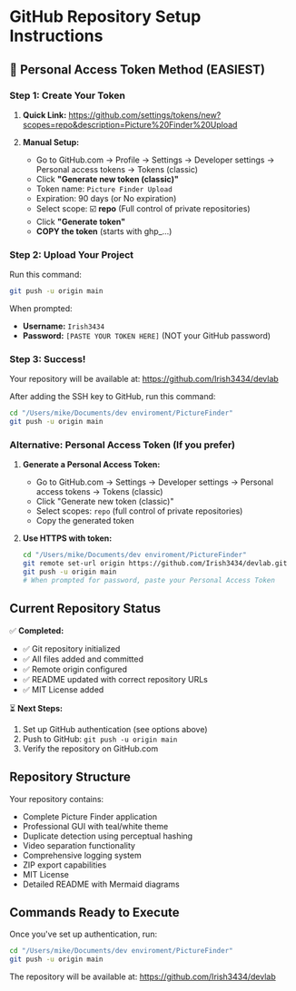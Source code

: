 # GitHub Repository Setup Instructions

## 🔑 Personal Access Token Method (EASIEST)

### Step 1: Create Your Token

1. **Quick Link:** https://github.com/settings/tokens/new?scopes=repo&description=Picture%20Finder%20Upload

2. **Manual Setup:**
   - Go to GitHub.com → Profile → Settings → Developer settings → Personal access tokens → Tokens (classic)
   - Click **"Generate new token (classic)"**
   - Token name: `Picture Finder Upload`
   - Expiration: 90 days (or No expiration)
   - Select scope: ☑️ **repo** (Full control of private repositories)
   - Click **"Generate token"**
   - **COPY the token** (starts with ghp_...)

### Step 2: Upload Your Project

Run this command:
```bash
git push -u origin main
```

When prompted:
- **Username:** `Irish3434`
- **Password:** `[PASTE YOUR TOKEN HERE]` (NOT your GitHub password)

### Step 3: Success! 

Your repository will be available at: https://github.com/Irish3434/devlab

After adding the SSH key to GitHub, run this command:

```bash
cd "/Users/mike/Documents/dev enviroment/PictureFinder"
git push -u origin main
```

### Alternative: Personal Access Token (If you prefer)

1. **Generate a Personal Access Token:**
   - Go to GitHub.com → Settings → Developer settings → Personal access tokens → Tokens (classic)
   - Click "Generate new token (classic)"
   - Select scopes: `repo` (full control of private repositories)
   - Copy the generated token

2. **Use HTTPS with token:**
   ```bash
   cd "/Users/mike/Documents/dev enviroment/PictureFinder"
   git remote set-url origin https://github.com/Irish3434/devlab.git
   git push -u origin main
   # When prompted for password, paste your Personal Access Token
   ```

## Current Repository Status

✅ **Completed:**
- ✅ Git repository initialized
- ✅ All files added and committed
- ✅ Remote origin configured
- ✅ README updated with correct repository URLs
- ✅ MIT License added

⏳ **Next Steps:**
1. Set up GitHub authentication (see options above)
2. Push to GitHub: `git push -u origin main`
3. Verify the repository on GitHub.com

## Repository Structure

Your repository contains:
- Complete Picture Finder application
- Professional GUI with teal/white theme
- Duplicate detection using perceptual hashing
- Video separation functionality
- Comprehensive logging system
- ZIP export capabilities
- MIT License
- Detailed README with Mermaid diagrams

## Commands Ready to Execute

Once you've set up authentication, run:

```bash
cd "/Users/mike/Documents/dev enviroment/PictureFinder"
git push -u origin main
```

The repository will be available at: https://github.com/Irish3434/devlab